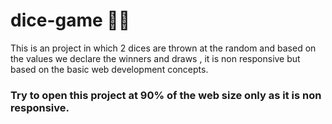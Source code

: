 # dice-game 🎲🎲
This is an project in which 2 dices are thrown at the random and based on the values we declare the winners and draws  , it is non responsive but based on the basic web development concepts.

### Try to open this project at 90% of the web size only as it is non responsive.
